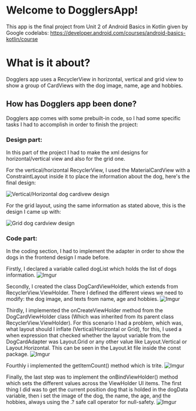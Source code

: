 # Welcome to DogglersApp!

This app is the final project from Unit 2 of Android Basics in Kotlin given by Google codelabs: https://developer.android.com/courses/android-basics-kotlin/course


# What is it about?

Dogglers app uses a RecyclerView in horizontal, vertical and grid view to show a group of CardViews with the dog image, name, age and hobbies.



## How has Dogglers app been done?

Dogglers app comes with some prebuilt-in code, so I had some specific tasks I had to accomplish in order to finish the project:

### Design part:

In this part of the project I had to make the xml designs for horizontal/vertical view and also for the grid one.

For the vertical/horizontal RecyclerView, I used the MaterialCardView with a ConstraintLayout inside it to place the information about the dog, here's the final design:

![Vertical/Horizontal dog cardivew design](https://i.imgur.com/BGN5hqS.png)

For the grid layout, using the same information as stated above, this is the design I came up with:

![Grid dog cardview design](https://i.imgur.com/uOZu1ev.png)


### Code part:

In the coding section, I had to implement the adapter in order to show the dogs in the frontend design I made before.

Firstly, I declared a variable called dogList which holds the list of dogs information.
![Imgur](https://i.imgur.com/8eELkFr.png)

Secondly, I created the class DogCardViewHolder, which extends from RecyclerView.ViewHolder. There I defined the different views we need to modify:
the dog image, and texts from name, age and hobbies.
![Imgur](https://i.imgur.com/dCYBl9r.png)

Thirdly, I implemented the onCreateViewHolder method from the DogCardViewHolder class (Which was inherited from its parent class RecyclerView.ViewHolder). For this scenario I had a problem, which was, what layout should I inflate (Vertical/Horizontal or Grid), for this, I used a when expression that checked whether the layout variable from the DogCardAdapter was Layout.Grid or any other value like Layout.Vertical or Layout.Horizontal. This can be seen in the Layout.kt file inside the const package.
![Imgur](https://i.imgur.com/CiKmmgp.png)

Fourthly i implemented the getItemCount() method which is trite.
![Imgur](https://i.imgur.com/mkyYD5Z.png)

Finally, the last step was to implement the onBindViewHolder() method which sets the different values across the ViewHolder UI items. The first thing I did was to get the current position dog that is holded in the dogData variable, then i set the image of the dog,  the name, the age, and the hobbies, always using the .? safe call operator for null-safety.
![Imgur](https://i.imgur.com/nG7HR4X.png)


